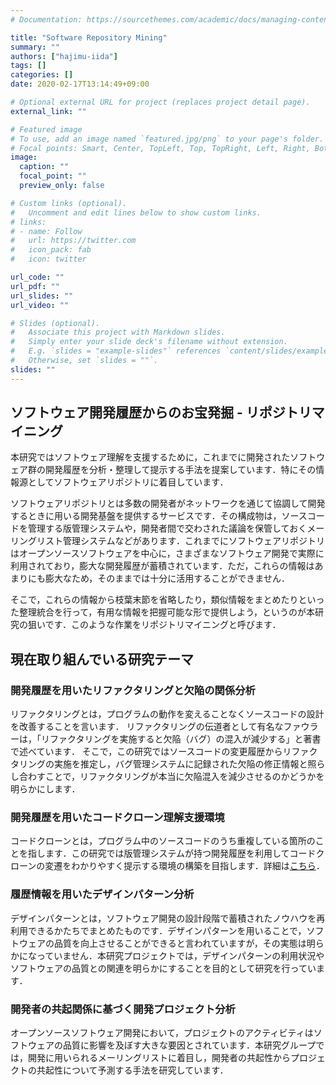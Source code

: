 ```yaml
---
# Documentation: https://sourcethemes.com/academic/docs/managing-content/

title: "Software Repository Mining"
summary: ""
authors: ["hajimu-iida"]
tags: []
categories: []
date: 2020-02-17T13:14:49+09:00

# Optional external URL for project (replaces project detail page).
external_link: ""

# Featured image
# To use, add an image named `featured.jpg/png` to your page's folder.
# Focal points: Smart, Center, TopLeft, Top, TopRight, Left, Right, BottomLeft, Bottom, BottomRight.
image:
  caption: ""
  focal_point: ""
  preview_only: false

# Custom links (optional).
#   Uncomment and edit lines below to show custom links.
# links:
# - name: Follow
#   url: https://twitter.com
#   icon_pack: fab
#   icon: twitter

url_code: ""
url_pdf: ""
url_slides: ""
url_video: ""

# Slides (optional).
#   Associate this project with Markdown slides.
#   Simply enter your slide deck's filename without extension.
#   E.g. `slides = "example-slides"` references `content/slides/example-slides.md`.
#   Otherwise, set `slides = ""`.
slides: ""
---
```


## ソフトウェア開発履歴からのお宝発掘 - リポジトリマイニング
本研究ではソフトウェア理解を支援するために，これまでに開発されたソフトウェア群の開発履歴を分析・整理して提示する手法を提案しています．特にその情報源としてソフトウェアリポジトリに着目しています．

ソフトウェアリポジトリとは多数の開発者がネットワークを通じて協調して開発するときに用いる開発基盤を提供するサービスです．その構成物は，ソースコードを管理する版管理システムや，開発者間で交わされた議論を保管しておくメーリングリスト管理システムなどがあります．これまでにソフトウェアリポジトリはオープンソースソフトウェアを中心に，さまざまなソフトウェア開発で実際に利用されており，膨大な開発履歴が蓄積されています．ただ，これらの情報はあまりにも膨大なため，そのままでは十分に活用することができません．

そこで，これらの情報から枝葉末節を省略したり，類似情報をまとめたりといった整理統合を行って，有用な情報を把握可能な形で提供しよう，というのが本研究の狙いです．このような作業をリポジトリマイニングと呼びます．

## 現在取り組んでいる研究テーマ

### 開発履歴を用いたリファクタリングと欠陥の関係分析
リファクタリングとは，プログラムの動作を変えることなくソースコードの設計を改善することを言います． リファクタリングの伝道者として有名なファウラーは，「リファクタリングを実施すると欠陥（バグ）の混入が減少する」と著書で述べています． そこで，この研究ではソースコードの変更履歴からリファクタリングの実施を推定し，バグ管理システムに記録された欠陥の修正情報と照らし合わすことで，リファクタリングが本当に欠陥混入を減少させるのかどうかを明らかにします．

### 開発履歴を用いたコードクローン理解支援環境
コードクローンとは，プログラム中のソースコードのうち重複している箇所のことを指します．この研究では版管理システムが持つ開発履歴を利用してコードクローンの変遷をわかりやすく提示する環境の構築を目指します．詳細は[こちら](/project/code-clone-history)．

### 履歴情報を用いたデザインパターン分析
デザインパターンとは，ソフトウェア開発の設計段階で蓄積されたノウハウを再利用できるかたちでまとめたものです．デザインパターンを用いることで，ソフトウェアの品質を向上させることができると言われていますが，その実態は明らかになっていません．本研究プロジェクトでは，デザインパターンの利用状況やソフトウェアの品質との関連を明らかにすることを目的として研究を行っています．

### 開発者の共起関係に基づく開発プロジェクト分析
オープンソースソフトウェア開発において，プロジェクトのアクティビティはソフトウェアの品質に影響を及ぼす大きな要因とされています．本研究グループでは，開発に用いられるメーリングリストに着目し，開発者の共起性からプロジェクトの共起性について予測する手法を研究しています．

